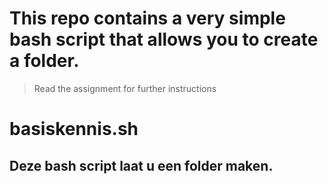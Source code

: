 # This repo contains a very simple bash script that allows you to create a folder.
> Read the assignment for further instructions
# basiskennis.sh
## Deze bash script laat u een folder maken.